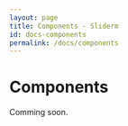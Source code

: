```yaml
---
layout: page
title: Components - Sliderm
id: docs-components
permalink: /docs/components
---
```


# Components

Comming soon.
